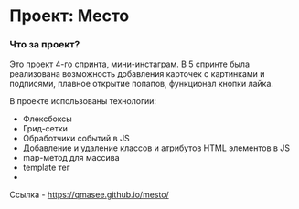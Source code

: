 # Проект: Место

### Что за проект?

Это проект 4-го спринта, мини-инстаграм. В 5 спринте была реализована возможность добавления карточек с картинками и подписями, плавное открытие попапов, функционал кнопки лайка.

В проекте использованы технологии:
* Флексбоксы
* Грид-сетки
* Обработчики событий в JS
* Добавление и удаление классов и атрибутов HTML элементов в JS
* map-метод для массива
* template тег
* 

Ссылка - https://qmasee.github.io/mesto/
